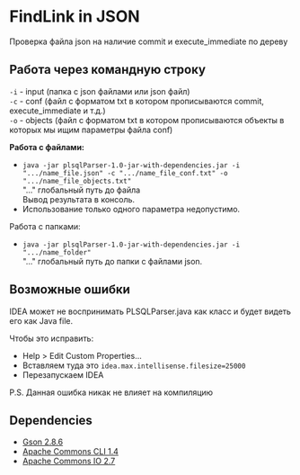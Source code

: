 # FindLink in JSON 
Проверка файла json на наличие commit и execute_immediate по дереву

Работа через командную строку
---
`-i` - input (папка с json файлами или json файл)<br>
`-c` - conf (файл с форматом txt в котором прописываются commit, execute_immediate и т.д.)<br>
`-o` - objects (файл с форматом txt в котором прописываются объекты в которых мы ищим параметры файла conf)


**Работа с файлами:**
- `java -jar plsqlParser-1.0-jar-with-dependencies.jar -i ".../name_file.json" -c ".../name_file_conf.txt" -o ".../name_file_objects.txt"` <br>
    "..." глобальный путь до файла<br>
    Вывод результата в консоль.
- Использование только одного параметра недопустимо.

Работа с папками:
- `java -jar plsqlParser-1.0-jar-with-dependencies.jar -i ".../name_folder"` <br>
    "..." глобальный путь до папки с файлами json.

    
Возможные ошибки
---
IDEA может не воспринимать PLSQLParser.java как класс и будет видеть
его как Java file. 

Чтобы это исправить:
- Help > Edit Custom Properties...
- Вставляем туда это `idea.max.intellisense.filesize=25000`
- Перезапускаем IDEA

P.S. Данная ошибка никак не влияет на компиляцию

Dependencies
---
- [Gson 2.8.6](https://mvnrepository.com/artifact/com.google.code.gson/gson/2.8.6)
- [Apache Commons CLI 1.4](https://mvnrepository.com/artifact/commons-cli/commons-cli/1.4)
- [Apache Commons IO 2.7](https://mvnrepository.com/artifact/commons-io/commons-io/2.7)
